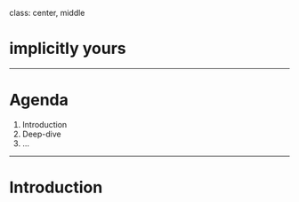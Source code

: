 class: center, middle

# implicitly yours

---

# Agenda

1. Introduction
2. Deep-dive
3. ...

---

# Introduction
